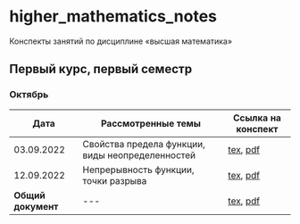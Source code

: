 # higher_mathematics_notes

Конспекты занятий по дисциплине «высшая математика»

## Первый курс, первый семестр

### Октябрь

| Дата       | Рассмотренные темы                               | Ссылка на конспект |
|------------|--------------------------------------------------|--------------------|
| 03.09.2022 | Свойства предела функции, виды неопределенностей | [tex](years/year_01/semester_01/october/03-09-2022.tex), [pdf](years/year_01/semester_01/october/render/03-09-2022.pdf)       |
| 12.09.2022 | Непрерывность функции, точки разрыва             | [tex](years/year_01/semester_01/october/12-09-2022.tex), [pdf](years/year_01/semester_01/october/render/12-09-2022.pdf)       |
| **Общий документ** | --- | [tex](years/year_01/semester_01/october/october.tex), [pdf](years/year_01/semester_01/october/render/october.pdf) |
